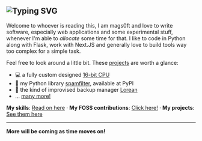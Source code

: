 ![Typing SVG](https://readme-typing-svg.demolab.com?font=Fira+Code&pause=1000&color=1CD30D&vCenter=true&width=550&lines=%F0%9F%91%8B+Hi%2C+I'm+mags0ft!;Explicit+is+better+than+implicit.;Over-engineering%2C+one+project+at+a+time.;%F0%9F%98%8A+Read+more+below!)
---

Welcome to whoever is reading this, I am mags0ft and love to write software, especially web applications and some experimental stuff, whenever I'm able to _allocate_ some time for that.
I like to code in Python along with Flask, work with Next.JS and generally love to build tools way too complex for a simple task.

Feel free to look around a little bit. These [projects](./about-me/Projects.md) are worth a glance:
- 💻 a fully custom designed [16-bit CPU](https://github.com/mags0ft/JoltCore-16)
- 🐍 my Python library [spamfilter](https://github.com/mags0ft/spamfilter), available at PyPI
- 🚗 the kind of improvised backup manager [Lorean](https://github.com/mags0ft/Lorean)
- ... [many more!](./about-me/Projects.md)

**My skills**: [Read on here](./about-me/Skills.md) &middot; **My FOSS contributions**: [Click here!](./about-me/Contributions.md) &middot; **My projects**: [See them here](./about-me/Projects.md)

---

**More will be coming as time moves on!**
